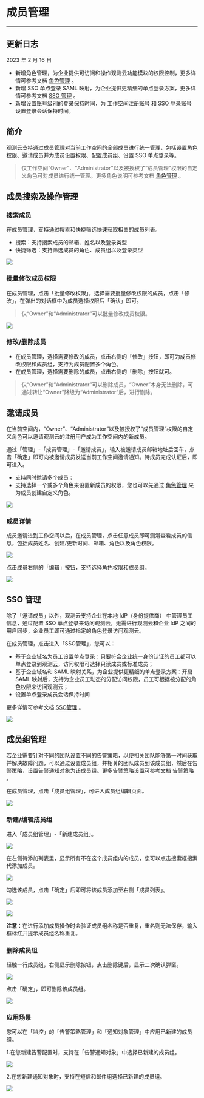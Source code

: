 # 成员管理
---

## 更新日志

2023 年 2 月 16 日

- 新增角色管理，为企业提供可访问和操作观测云功能模块的权限控制，更多详情可参考文档 [角色管理](role-management.md) 。
- 新增 SSO 单点登录 SAML 映射，为企业提供更精细的单点登录方案，更多详情可参考文档 [SSO 管理](sso/index.md) 。
- 新增设置账号级别的登录保持时间，为 [工作空间注册账号](../management/account-management.md#login-hold-time) 和 [SSO 登录账号](sso/index.md#login-hold-time) 设置登录会话保持时间。

## 简介

观测云支持通过成员管理对当前工作空间的全部成员进行统一管理，包括设置角色权限、邀请成员并为成员设置权限、配置成员组、设置 SSO 单点登录等。

> 仅工作空间“Owner”、“Administrator”以及被授权了“成员管理”权限的自定义角色可对成员进行统一管理。更多角色说明可参考文档 [角色管理](role-management.md) 。

## 成员搜索及操作管理

### 搜索成员

在成员管理，支持通过搜索和快捷筛选快速获取相关的成员列表。

- 搜索：支持搜索成员的邮箱、姓名以及登录类型
- 快捷筛选：支持筛选成员的角色、成员组以及登录类型

![](img/8.member_10.png)

### 批量修改成员权限

在成员管理，点击「批量修改权限」，选择需要批量修改权限的成员，点击「修改」，在弹出的对话框中为成员选择权限后「确认」即可。

> 仅“Owner”和“Administrator”可以批量修改成员权限。

![](img/8.member_3.png)

### 修改/删除成员

- 在成员管理，选择需要修改的成员，点击右侧的「修改」按钮，即可为成员修改权限和成员组，支持为成员配置多个角色。
- 在成员管理，选择需要删除的成员，点击右侧的「删除」按钮就可。

> 仅“Owner”和“Administrator”可以删除成员，“Owner”本身无法删除，可通过转让“Owner”降级为“Administrator”后，进行删除。

## 邀请成员

在当前空间内，“Owner”、“Administrator”以及被授权了“成员管理”权限的自定义角色可以邀请观测云的注册用户成为工作空间内的新成员。

通过「管理」-「成员管理」-「邀请成员」，输入被邀请成员邮箱地址后回车，点击「确定」即可向被邀请成员发送当前工作空间邀请通知。待成员完成认证后，即可进入。

- 支持同时邀请多个成员；
- 支持选择一个或多个角色来设置新成员的权限，您也可以先通过 [角色管理](role-management.md) 来为成员创建自定义角色。

![](img/8.member_1.png)

### 成员详情

成员邀请进到工作空间以后，在成员管理，点击任意成员即可测滑查看成员的信息，包括成员姓名、创建/更新时间、邮箱、角色以及角色权限。

![](img/8.member_7.png)

点击成员右侧的「编辑」按钮，支持选择角色权限和成员组。

![](img/8.member_8.png)

## SSO 管理

除了「邀请成员」以外，观测云支持企业在本地 IdP（身份提供商） 中管理员工信息，通过配置 SSO 单点登录来访问观测云，无需进行观测云和企业 IdP 之间的用户同步，企业员工即可通过指定的角色登录访问观测云。

在成员管理，点击进入「SSO管理」，您可以：

- 基于企业域名为员工设置单点登录：只要符合企业统一身份认证的员工都可以单点登录到观测云，访问权限可选择只读成员或标准成员；
- 基于企业域名和 SAML 映射关系，为企业提供更精细的单点登录方案：开启 SAML 映射后，支持为企业员工动态的分配访问权限，员工可根据被分配的角色权限来访问观测云；
- 设置单点登录成员会话保持时间

更多详情可参考文档 [SSO管理](sso/index.md) 。

![](img/9.member_sso_1.png)

## 成员组管理

若企业需要针对不同的团队设置不同的告警策略，以便相关团队能够第一时间获取并解决故障问题，可以通过设置成员组，并相关的团队成员到该成员组，然后在告警策略，设置告警通知对象为该成员组。更多告警策略设置可参考文档 [告警策略](../monitoring/alert-setting.md) 。

在成员管理，点击「成员组管理」，可进入成员组编辑页面。

![](img/8.member_9.png)

### 新建/编辑成员组

进入「成员组管理」-「新建成员组」。

![](img/1-member-3.jpeg)

在左侧待添加列表里，显示所有不在这个成员组内的成员，您可以点击搜索框搜索代添加成员。

![](img/1-member-4.jpeg)

勾选该成员，点击「确定」后即可将该成员添加至右侧「成员列表」。

![](img/1-member-5.jpeg)

![](img/1-member-6.jpeg)

**注意**：在进行添加成员操作时会验证成员组名称是否重复，重名则无法保存，输入框标红并提示成员组名称重复。

### 删除成员组

轻触一行成员组，右侧显示删除按钮，点击删除键后，显示二次确认弹窗。

![](img/1-member-1.jpeg)

点击「确定」，即可删除该成员组。

![](img/1-member-2.png)

### 应用场景

您可以在「监控」的「告警策略管理」和「通知对象管理」中应用已新建的成员组。

1.在您新建告警配置时，支持在「告警通知对象」中选择已新建的成员组。

![](img/1-member-management-1.jpeg)

2.在您新建通知对象时，支持在短信和邮件组选择已新建的成员组。

![](img/1-member-management-2.png)
